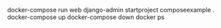 docker-compose run web django-admin startproject composeexample .
docker-compose up
docker-compose down
docker ps
